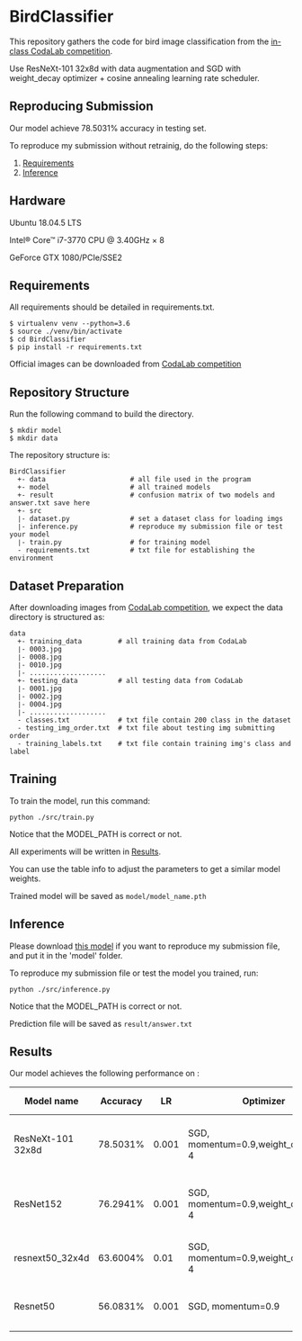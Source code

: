 # BirdClassifier

This repository gathers the code for bird image classification from the [in-class CodaLab competition](https://competitions.codalab.org/competitions/35668?secret_key=09789b13-35ec-4928-ac0f-6c86631dda07).

Use ResNeXt-101 32x8d with data augmentation and SGD with weight_decay optimizer + cosine annealing learning rate scheduler.

## Reproducing Submission
Our model achieve 78.5031% accuracy in testing set.

To reproduce my submission without retrainig, do the following steps:
1. [Requirements](#Requirements)
2. [Inference](#Inference)

## Hardware

Ubuntu 18.04.5 LTS

Intel® Core™ i7-3770 CPU @ 3.40GHz × 8

GeForce GTX 1080/PCIe/SSE2


## Requirements

All requirements should be detailed in requirements.txt.

```env
$ virtualenv venv --python=3.6
$ source ./venv/bin/activate
$ cd BirdClassifier
$ pip install -r requirements.txt
```

Official images can be downloaded from [CodaLab competition](https://competitions.codalab.org/competitions/35668?secret_key=09789b13-35ec-4928-ac0f-6c86631dda07#participate-get_starting_kit)


## Repository Structure

Run the following command to build the directory.
```
$ mkdir model
$ mkdir data
```

The repository structure is:
```
BirdClassifier
  +- data                     # all file used in the program 
  +- model                    # all trained models
  +- result                   # confusion matrix of two models and answer.txt save here
  +- src            
  ∣- dataset.py               # set a dataset class for loading imgs
  ∣- inference.py             # reproduce my submission file or test your model
  ∣- train.py                 # for training model
  - requirements.txt          # txt file for establishing the environment
```

## Dataset Preparation
After downloading images from [CodaLab competition](https://competitions.codalab.org/competitions/35668?secret_key=09789b13-35ec-4928-ac0f-6c86631dda07#participate-get_starting_kit), we expect the data directory is structured as:
```
data
  +- training_data         # all training data from CodaLab
  ∣- 0003.jpg
  ∣- 0008.jpg
  ∣- 0010.jpg
  ∣- ...................
  +- testing_data          # all testing data from CodaLab
  ∣- 0001.jpg
  ∣- 0002.jpg  
  ∣- 0004.jpg
  ∣- ...................
  - classes.txt            # txt file contain 200 class in the dataset
  - testing_img_order.txt  # txt file about testing img submitting order
  - training_labels.txt    # txt file contain training img's class and label
```


## Training

To train the model, run this command:

```train
python ./src/train.py
```

Notice that the MODEL_PATH is correct or not.

All experiments will be written in [Results](#Results).

You can use the table info to adjust the parameters to get a similar model weights.

Trained model will be saved as ```model/model_name.pth```

## Inference

Please download [this model](https://reurl.cc/Rb2ZD6) if you want to reproduce my submission file, and put it in the 'model' folder.

To reproduce my submission file or test the model you trained, run:

```inference
python ./src/inference.py
```

Notice that the MODEL_PATH is correct or not.

Prediction file will be saved as ```result/answer.txt```

## Results

Our model achieves the following performance on :


| **Model name**   | **Accuracy** | **LR** | **Optimizer**                       | **Batch size**     | **Scheduler**              |**Img size** | **Other**                                                                     |
|-------------------|--------------|--------|-------------------------------------|--------------------|----------------------------|--------------|-------------------------------------------------------------------------------|
| ResNeXt-101 32x8d | 78.5031% | 0.001 | SGD, momentum=0.9,weight_decay=3e-4 | train: 4, test:12  | CosineAnnealing, T_max=200 | 375 x 375    | max_padding, CenterCrop, (HorizontalFlip,or VerticalFlip), unfreeze all layer |
| ResNet152         | 76.2941% | 0.001 | SGD, momentum=0.9,weight_decay=3e-4 | train: 4, test:12  | CosineAnnealing, T_max=200 | 375 x 375    | max_padding, CenterCrop, (HorizontalFlip,or VerticalFlip), unfreeze all layer |
| resnext50_32x4d   | 63.6004% | 0.01 | SGD, momentum=0.9,weight_decay=3e-4 | All: 32            | CosineAnnealing, T_max=200 | 224 x 224    | Horizontal, Rotation, unfreeze last 3 layer                                   |
| Resnet50          | 56.0831% | 0.001 | SGD, momentum=0.9                   | All: 64            | CosineAnnealing, T_max=4   | 224 x 224    | Horizontal, training set *2, unfreeze 'layer4' and  'fc'                      |
